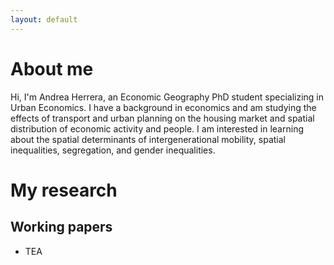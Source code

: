 ```yaml
---
layout: default
---
```


# About me

Hi, I'm Andrea Herrera, an Economic Geography PhD student specializing in Urban Economics. I have a background in economics and am studying the effects of transport and urban planning on the housing market and spatial distribution of economic activity and people. I am interested in learning about the spatial determinants of intergenerational mobility, spatial inequalities, segregation, and gender inequalities.

# My research
## Working papers
* TEA

